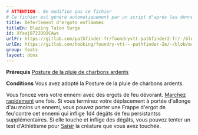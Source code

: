```yaml
---
# ATTENTION : Ne modifiez pas ce fichier
# Ce fichier est généré automatiquement par un script d'après les données du module Foundry VTT officiel et de sa traduction
title: Déferlement d'ergots enflammés
titleEn: Blazing Talon Surge
id: XYaaj872JOO9CAws
urlFr: https://gitlab.com/pathfinder-fr/foundryvtt-pathfinder2-fr/-/blob/master/data/feats/XYaaj872JOO9CAws.htm
urlEn: https://gitlab.com/hooking/foundry-vtt---pathfinder-2e/-/blob/master/packs/data/feats.db/blazing-talon-surge.json
group: feats
layout: dons
---
```

**Prérequis** [Posture de la pluie de charbons ardents](posture-de-la-pluie-de-charbons-ardents.md)

**Conditions** Vous avez adopté la Posture de la pluie de charbons ardents.

Vous foncez vers votre ennemi avec des ergots de feu dévorant. [Marchez rapidement](../actions/marcher-rapidement.md) une fois. Si vous terminez votre déplacement à portée d'allonge d'au moins un ennemi, vous pouvez porter une Frappe d'ergot de feu'contre cet ennemi qui inflige  <a class="inline-roll roll" title="persistent fire" data-mode="roll" data-flavor="persistent fire" data-formula="1d4"><i class="fas fa-dice-d20"></i> 1d4</a> dégâts de feu persistantss supplémentaires. Si elle touche et inflige des dégâts, vous pouvez tenter un test d'Athlétisme pour [Saisir](../actions/saisir.md) la créature que vous avez touchée.


